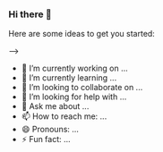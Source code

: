 ### Hi there 👋

<!--

**irfanKaraman/irfankaraman** is a ✨ _special_ ✨ repository because its `README.md` (this file) appears on your GitHub profile.
-->



Here are some ideas to get you started:

-->

- 🔭 I’m currently working on ...
- 🌱 I’m currently learning ...
- 👯 I’m looking to collaborate on ...
- 🤔 I’m looking for help with ...
- 💬 Ask me about ...
- 📫 How to reach me: ...
- 😄 Pronouns: ...
- ⚡ Fun fact: ...

